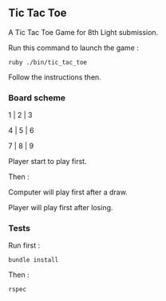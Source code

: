 ## Tic Tac Toe

A Tic Tac Toe Game for 8th Light submission.

Run this command to launch the game :

  `ruby ./bin/tic_tac_toe`

Follow the instructions then.

### Board scheme

1 | 2 | 3

4 | 5 | 6

7 | 8 | 9

Player start to play first.

Then :

Computer will play first after a draw.

Player will play first after losing.

### Tests

Run first :

  `bundle install`

Then :

  `rspec`
